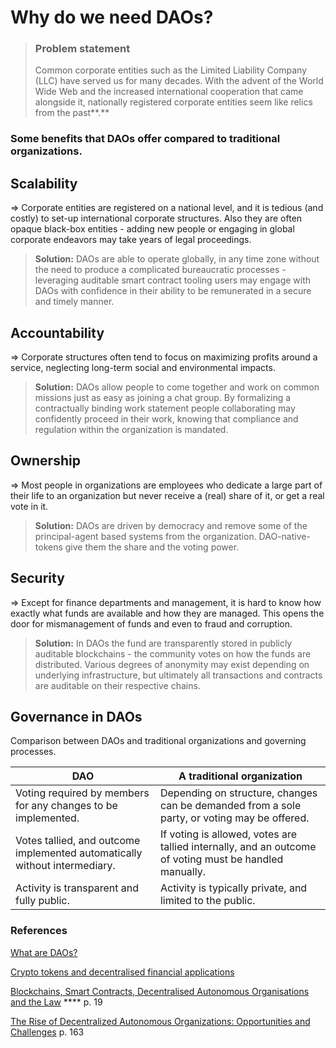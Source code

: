 # Why do we need DAOs?

> ### **Problem statement**
>
> Common corporate entities such as the Limited Liability Company (LLC) have served us for many decades. With the advent of the World Wide Web and the increased international cooperation that came alongside it, nationally registered corporate entities seem like relics from the past\*\*.\*\*

### Some benefits that DAOs offer compared to traditional organizations.

## Scalability

\=> Corporate entities are registered on a national level, and it is tedious (and costly) to set-up international corporate structures. Also they are often opaque black-box entities - adding new people or engaging in global corporate endeavors may take years of legal proceedings.

> **Solution:** DAOs are able to operate globally, in any time zone without the need to produce a complicated bureaucratic processes - leveraging auditable smart contract tooling users may engage with DAOs with confidence in their ability to be remunerated in a secure and timely manner.

## Accountability

\=> Corporate structures often tend to focus on maximizing profits around a service, neglecting long-term social and environmental impacts.

> **Solution:** DAOs allow people to come together and work on common missions just as easy as joining a chat group. By formalizing a contractually binding work statement people collaborating may confidently proceed in their work, knowing that compliance and regulation within the organization is mandated.

## Ownership

\=> Most people in organizations are employees who dedicate a large part of their life to an organization but never receive a (real) share of it, or get a real vote in it.

> **Solution:** DAOs are driven by democracy and remove some of the principal-agent based systems from the organization. DAO-native-tokens give them the share and the voting power.

## Security

\=> Except for finance departments and management, it is hard to know how exactly what funds are available and how they are managed. This opens the door for mismanagement of funds and even to fraud and corruption.

> **Solution:** In DAOs the fund are transparently stored in publicly auditable blockchains - the community votes on how the funds are distributed. Various degrees of anonymity may exist depending on underlying infrastructure, but ultimately all transactions and contracts are auditable on their respective chains.

## Governance in DAOs

Comparison between DAOs and traditional organizations and governing processes.

| DAO                                                                        | A traditional organization                                                                             |
| -------------------------------------------------------------------------- | ------------------------------------------------------------------------------------------------------ |
| Voting required by members for any changes to be implemented.              | Depending on structure, changes can be demanded from a sole party, or voting may be offered.           |
| Votes tallied, and outcome implemented automatically without intermediary. | If voting is allowed, votes are tallied internally, and an outcome of voting must be handled manually. |
| Activity is transparent and fully public.                                  | Activity is typically private, and limited to the public.                                              |

### **References**

[What are DAOs?](https://ethereum.org/en/dao/)

[Crypto tokens and decentralised financial applications](https://www.bundesbank.de/resource/blob/873132/74fc658db07569219ff74f4e4e55c36f/mL/2021-07-kryptotoken-data.pdf)

[Blockchains, Smart Contracts, Decentralised Autonomous Organisations and the Law](https://doi.org/10.4337/9781788115131.00015) \*\*\*\* p. 19

[The Rise of Decentralized Autonomous Organizations: Opportunities and Challenges](https://stanford-jblp.pubpub.org/pub/rise-of-daos) p. 163

#### &#x20;<a href="#more-on-daos" id="more-on-daos"></a>
